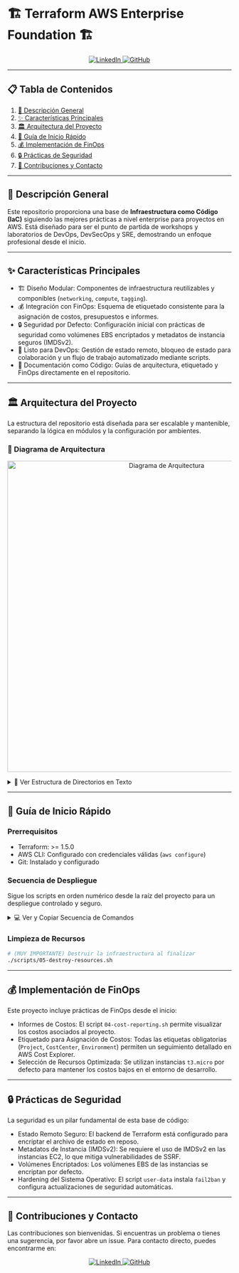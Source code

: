 # 🏗️ Terraform AWS Enterprise Foundation 🏗️

<p align="center">
  <a href="https://www.linkedin.com/in/jorge-garagorry-a6078652/" target="_blank">
    <img src="https://img.shields.io/badge/LinkedIn-0077B5?style=for-the-badge&logo=linkedin&logoColor=white" alt="LinkedIn">
  </a>
  <a href="https://github.com/jgaragorry" target="_blank">
    <img src="https://img.shields.io/badge/GitHub-181717?style=for-the-badge&logo=github&logoColor=white" alt="GitHub">
  </a>
</p>

---

## 📋 Tabla de Contenidos

1. [🎯 Descripción General](#-descripción-general)
2. [✨ Características Principales](#-características-principales)
3. [🏛️ Arquitectura del Proyecto](#-arquitectura-del-proyecto)
4. [🚀 Guía de Inicio Rápido](#-guía-de-inicio-rápido)
5. [💰 Implementación de FinOps](#-implementación-de-finops)
6. [🔒 Prácticas de Seguridad](#-prácticas-de-seguridad)
7. [🤝 Contribuciones y Contacto](#-contribuciones-y-contacto)

---

## 🎯 Descripción General

Este repositorio proporciona una base de **Infraestructura como Código (IaC)** siguiendo las mejores prácticas a nivel enterprise para proyectos en AWS. Está diseñado para ser el punto de partida de workshops y laboratorios de DevOps, DevSecOps y SRE, demostrando un enfoque profesional desde el inicio.

---

## ✨ Características Principales

- 🏗️ Diseño Modular: Componentes de infraestructura reutilizables y componibles (`networking`, `compute`, `tagging`).
- 💰 Integración con FinOps: Esquema de etiquetado consistente para la asignación de costos, presupuestos e informes.
- 🔒 Seguridad por Defecto: Configuración inicial con prácticas de seguridad como volúmenes EBS encriptados y metadatos de instancia seguros (IMDSv2).
- 🚀 Listo para DevOps: Gestión de estado remoto, bloqueo de estado para colaboración y un flujo de trabajo automatizado mediante scripts.
- 📄 Documentación como Código: Guías de arquitectura, etiquetado y FinOps directamente en el repositorio.

---

## 🏛️ Arquitectura del Proyecto

La estructura del repositorio está diseñada para ser escalable y mantenible, separando la lógica en módulos y la configuración por ambientes.

### 📐 Diagrama de Arquitectura

<p align="center">
  <img src="https://github.com/jgaragorry/terraform-aws-enterprise-foundation/blob/main/docs/images/architecture.png?raw=true" alt="Diagrama de Arquitectura" width="700"/>
</p>

<details>
<summary>📄 Ver Estructura de Directorios en Texto</summary>

```plaintext
terraform-aws-enterprise-foundation/
├── modules/         # Módulos de Terraform reutilizables
├── environments/    # Configuración por ambiente (dev, prod)
├── scripts/         # Scripts para automatizar el flujo de trabajo
├── docs/            # Documentación del proyecto
├── budgets/         # Archivos de configuración de presupuestos (FinOps)
├── .gitignore       # Archivos a ignorar por Git
├── LICENSE          # Licencia del proyecto
└── README.md        # Este archivo
```

</details>

---

## 🚀 Guía de Inicio Rápido

### Prerrequisitos

- Terraform: >= 1.5.0  
- AWS CLI: Configurado con credenciales válidas (`aws configure`)  
- Git: Instalado y configurado  

### Secuencia de Despliegue

Sigue los scripts en orden numérico desde la raíz del proyecto para un despliegue controlado y seguro.

<details>
<summary>💻 Ver y Copiar Secuencia de Comandos</summary>

```bash
# 1. Clonar el repositorio
git clone https://github.com/jgaragorry/terraform-aws-enterprise-foundation.git
cd terraform-aws-enterprise-foundation

# 2. Hacer los scripts ejecutables
chmod +x scripts/*.sh

# 3. Ejecutar la secuencia de despliegue en orden

# FASE 1: Configurar el backend remoto
./scripts/01-setup-backend.sh

# FASE 2: Inicializar el proyecto y generar el plan
./scripts/02-initialize-project.sh

# FASE 3: Aplicar el plan y crear la infraestructura
./scripts/03-deploy-infrastructure.sh
```

</details>

### Limpieza de Recursos

```bash
# (MUY IMPORTANTE) Destruir la infraestructura al finalizar
./scripts/05-destroy-resources.sh
```

---

## 💰 Implementación de FinOps

Este proyecto incluye prácticas de FinOps desde el inicio:

- Informes de Costos: El script `04-cost-reporting.sh` permite visualizar los costos asociados al proyecto.
- Etiquetado para Asignación de Costos: Todas las etiquetas obligatorias (`Project`, `CostCenter`, `Environment`) permiten un seguimiento detallado en AWS Cost Explorer.
- Selección de Recursos Optimizada: Se utilizan instancias `t3.micro` por defecto para mantener los costos bajos en el entorno de desarrollo.

---

## 🔒 Prácticas de Seguridad

La seguridad es un pilar fundamental de esta base de código:

- Estado Remoto Seguro: El backend de Terraform está configurado para encriptar el archivo de estado en reposo.
- Metadatos de Instancia (IMDSv2): Se requiere el uso de IMDSv2 en las instancias EC2, lo que mitiga vulnerabilidades de SSRF.
- Volúmenes Encriptados: Los volúmenes EBS de las instancias se encriptan por defecto.
- Hardening del Sistema Operativo: El script `user-data` instala `fail2ban` y configura actualizaciones de seguridad automáticas.

---

## 🤝 Contribuciones y Contacto

Las contribuciones son bienvenidas. Si encuentras un problema o tienes una sugerencia, por favor abre un issue. Para contacto directo, puedes encontrarme en:

<p align="center">
  <a href="https://www.linkedin.com/in/jorge-garagorry-a6078652/" target="_blank">
    <img src="https://img.shields.io/badge/LinkedIn-0077B5?style=for-the-badge&logo=linkedin&logoColor=white" alt="LinkedIn">
  </a>
  <a href="https://github.com/jgaragorry" target="_blank">
    <img src="https://img.shields.io/badge/GitHub-181717?style=for-the-badge&logo=github&logoColor=white" alt="GitHub">
  </a>
</p>
